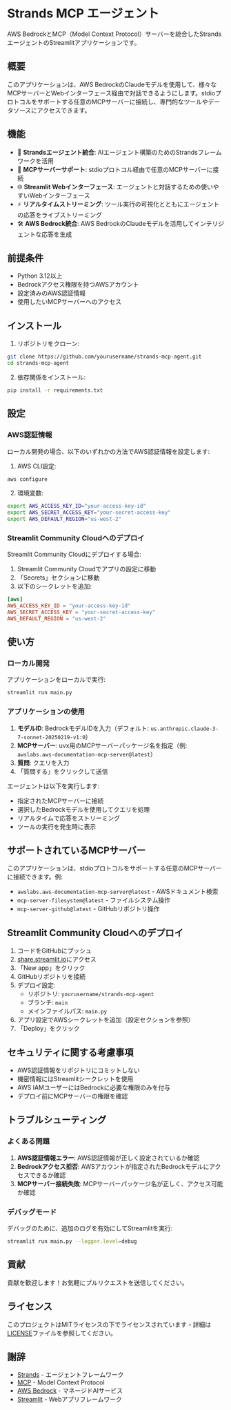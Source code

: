 # Strands MCP エージェント

AWS BedrockとMCP（Model Context Protocol）サーバーを統合したStrandsエージェントのStreamlitアプリケーションです。

## 概要

このアプリケーションは、AWS BedrockのClaudeモデルを使用して、様々なMCPサーバーとWebインターフェース経由で対話できるようにします。stdioプロトコルをサポートする任意のMCPサーバーに接続し、専門的なツールやデータソースにアクセスできます。

## 機能

- 🤖 **Strandsエージェント統合**: AIエージェント構築のためのStrandsフレームワークを活用
- 🔌 **MCPサーバーサポート**: stdioプロトコル経由で任意のMCPサーバーに接続
- 🌐 **Streamlit Webインターフェース**: エージェントと対話するための使いやすいWebインターフェース
- ⚡ **リアルタイムストリーミング**: ツール実行の可視化とともにエージェントの応答をライブストリーミング
- 🛠️ **AWS Bedrock統合**: AWS BedrockのClaudeモデルを活用してインテリジェントな応答を生成

## 前提条件

- Python 3.12以上
- Bedrockアクセス権限を持つAWSアカウント
- 設定済みのAWS認証情報
- 使用したいMCPサーバーへのアクセス

## インストール

1. リポジトリをクローン:
```bash
git clone https://github.com/yourusername/strands-mcp-agent.git
cd strands-mcp-agent
```

2. 依存関係をインストール:
```bash
pip install -r requirements.txt
```

## 設定

### AWS認証情報

ローカル開発の場合、以下のいずれかの方法でAWS認証情報を設定します:

1. AWS CLI設定:
```bash
aws configure
```

2. 環境変数:
```bash
export AWS_ACCESS_KEY_ID="your-access-key-id"
export AWS_SECRET_ACCESS_KEY="your-secret-access-key"
export AWS_DEFAULT_REGION="us-west-2"
```

### Streamlit Community Cloudへのデプロイ

Streamlit Community Cloudにデプロイする場合:

1. Streamlit Community Cloudでアプリの設定に移動
2. 「Secrets」セクションに移動
3. 以下のシークレットを追加:
```toml
[aws]
AWS_ACCESS_KEY_ID = "your-access-key-id"
AWS_SECRET_ACCESS_KEY = "your-secret-access-key"
AWS_DEFAULT_REGION = "us-west-2"
```

## 使い方

### ローカル開発

アプリケーションをローカルで実行:
```bash
streamlit run main.py
```

### アプリケーションの使用

1. **モデルID**: BedrockモデルIDを入力（デフォルト: `us.anthropic.claude-3-7-sonnet-20250219-v1:0`）
2. **MCPサーバー**: uvx用のMCPサーバーパッケージ名を指定（例: `awslabs.aws-documentation-mcp-server@latest`）
3. **質問**: クエリを入力
4. 「質問する」をクリックして送信

エージェントは以下を実行します:
- 指定されたMCPサーバーに接続
- 選択したBedrockモデルを使用してクエリを処理
- リアルタイムで応答をストリーミング
- ツールの実行を発生時に表示

## サポートされているMCPサーバー

このアプリケーションは、stdioプロトコルをサポートする任意のMCPサーバーに接続できます。例:

- `awslabs.aws-documentation-mcp-server@latest` - AWSドキュメント検索
- `mcp-server-filesystem@latest` - ファイルシステム操作
- `mcp-server-github@latest` - GitHubリポジトリ操作

## Streamlit Community Cloudへのデプロイ

1. コードをGitHubにプッシュ
2. [share.streamlit.io](https://share.streamlit.io)にアクセス
3. 「New app」をクリック
4. GitHubリポジトリを接続
5. デプロイ設定:
   - リポジトリ: `yourusername/strands-mcp-agent`
   - ブランチ: `main`
   - メインファイルパス: `main.py`
6. アプリ設定でAWSシークレットを追加（設定セクションを参照）
7. 「Deploy」をクリック

## セキュリティに関する考慮事項

- AWS認証情報をリポジトリにコミットしない
- 機密情報にはStreamlitシークレットを使用
- AWS IAMユーザーにはBedrockに必要な権限のみを付与
- デプロイ前にMCPサーバーの権限を確認

## トラブルシューティング

### よくある問題

1. **AWS認証情報エラー**: AWS認証情報が正しく設定されているか確認
2. **Bedrockアクセス拒否**: AWSアカウントが指定されたBedrockモデルにアクセスできるか確認
3. **MCPサーバー接続失敗**: MCPサーバーパッケージ名が正しく、アクセス可能か確認

### デバッグモード

デバッグのために、追加のログを有効にしてStreamlitを実行:
```bash
streamlit run main.py --logger.level=debug
```

## 貢献

貢献を歓迎します！お気軽にプルリクエストを送信してください。

## ライセンス

このプロジェクトはMITライセンスの下でライセンスされています - 詳細は[LICENSE](LICENSE)ファイルを参照してください。

## 謝辞

- [Strands](https://github.com/yourusername/strands) - エージェントフレームワーク
- [MCP](https://modelcontextprotocol.io) - Model Context Protocol
- [AWS Bedrock](https://aws.amazon.com/bedrock/) - マネージドAIサービス
- [Streamlit](https://streamlit.io) - Webアプリフレームワーク